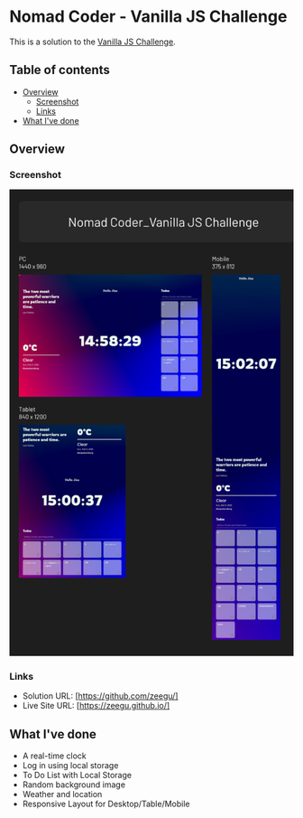 # Nomad Coder - Vanilla JS Challenge

This is a solution to the [Vanilla JS Challenge](https://nomadcoders.co/).

## Table of contents

- [Overview](#overview)
  - [Screenshot](#screenshot)
  - [Links](#links)
- [What I've done](#whati'vedone)

## Overview

### Screenshot

![](./screenshot.png)

### Links

- Solution URL: [https://github.com/zeegu/]
- Live Site URL: [https://zeegu.github.io/]

## What I've done

- A real-time clock
- Log in using local storage
- To Do List with Local Storage
- Random background image
- Weather and location
- Responsive Layout for Desktop/Table/Mobile
